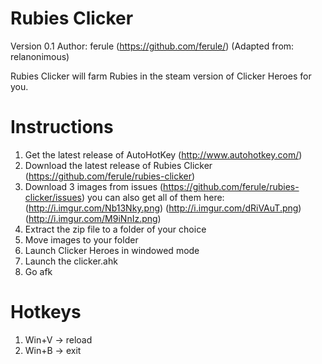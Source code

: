 # Rubies Clicker
Version 0.1 Author: ferule (https://github.com/ferule/) (Adapted from: relanonimous)

Rubies Clicker will farm Rubies in the steam version of Clicker Heroes for you.

# Instructions
1. Get the latest release of AutoHotKey (http://www.autohotkey.com/)
2. Download the latest release of Rubies Clicker (https://github.com/ferule/rubies-clicker)
3. Download 3 images from issues (https://github.com/ferule/rubies-clicker/issues)
    you can also get all of them here: 
      (http://i.imgur.com/Nb13Nky.png)
      (http://i.imgur.com/dRiVAuT.png)
      (http://i.imgur.com/M9iNnIz.png)
4. Extract the zip file to a folder of your choice
5. Move images to your folder
6. Launch Clicker Heroes in windowed mode
7. Launch the clicker.ahk
8. Go afk

# Hotkeys
1. Win+V -> reload
2. Win+B -> exit
